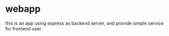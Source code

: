 # webapp


this is an app using express as backend server, and provide simple service for frontend user. 